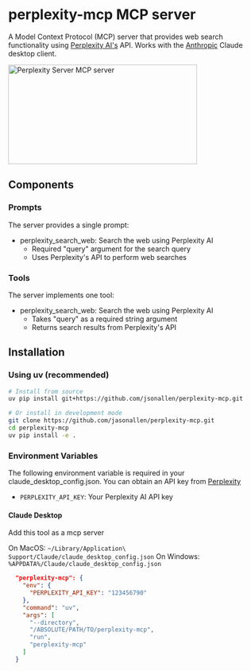 # perplexity-mcp MCP server

A Model Context Protocol (MCP) server that provides web search functionality using [Perplexity AI's](https://www.perplexity.ai/) API.  Works with the [Anthropic](https://www.anthropic.com/news/model-context-protocol) Claude desktop client. 

<a href="https://glama.ai/mcp/servers/ebg0za4hn9"><img width="380" height="200" src="https://glama.ai/mcp/servers/ebg0za4hn9/badge" alt="Perplexity Server MCP server" /></a>

## Components

### Prompts

The server provides a single prompt:
- perplexity_search_web: Search the web using Perplexity AI
  - Required "query" argument for the search query
  - Uses Perplexity's API to perform web searches

### Tools

The server implements one tool:
- perplexity_search_web: Search the web using Perplexity AI
  - Takes "query" as a required string argument
  - Returns search results from Perplexity's API

## Installation

### Using uv (recommended)

```bash
# Install from source
uv pip install git+https://github.com/jsonallen/perplexity-mcp.git

# Or install in development mode
git clone https://github.com/jasonallen/perplexity-mcp.git
cd perplexity-mcp
uv pip install -e .
```

### Environment Variables

The following environment variable is required in your claude_desktop_config.json. You can obtain an API key from [Perplexity](https://perplexity.ai)

- `PERPLEXITY_API_KEY`: Your Perplexity AI API key


#### Claude Desktop

Add this tool as a mcp server

On MacOS: `~/Library/Application\ Support/Claude/claude_desktop_config.json`
On Windows: `%APPDATA%/Claude/claude_desktop_config.json`


  ```json
    "perplexity-mcp": {
      "env": {
        "PERPLEXITY_API_KEY": "123456790"
      },
      "command": "uv",
      "args": [
        "--directory",
        "/ABSOLUTE/PATH/TO/perplexity-mcp",
        "run",
        "perplexity-mcp"
      ]
    }
  ```
